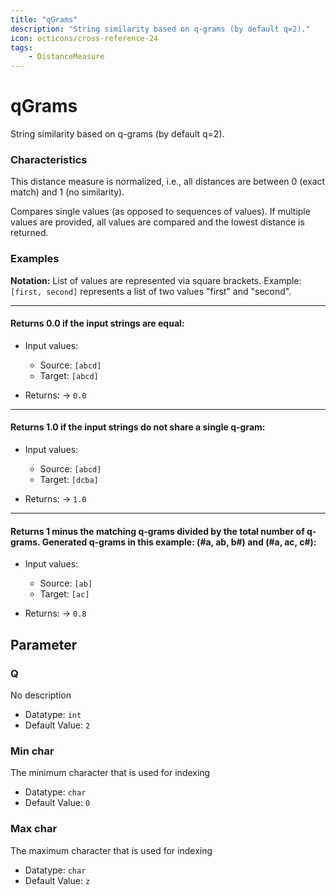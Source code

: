 ```yaml
---
title: "qGrams"
description: "String similarity based on q-grams (by default q=2)."
icon: octicons/cross-reference-24
tags: 
    - DistanceMeasure
---
```

# qGrams
<!-- This file was generated - DO NOT CHANGE IT MANUALLY -->



String similarity based on q-grams (by default q=2).

### Characteristics
This distance measure is normalized, i.e., all distances are between 0 (exact match) and 1 (no similarity).

Compares single values (as opposed to sequences of values). If multiple values are provided, all values are compared and the lowest distance is returned.
### Examples

**Notation:** List of values are represented via square brackets. Example: `[first, second]` represents a list of two values "first" and "second".

---
#### Returns 0.0 if the input strings are equal:

* Input values:
  - Source: `[abcd]`
  - Target: `[abcd]`

* Returns: → `0.0`


---
#### Returns 1.0 if the input strings do not share a single q-gram:

* Input values:
  - Source: `[abcd]`
  - Target: `[dcba]`

* Returns: → `1.0`


---
#### Returns 1 minus the matching q-grams divided by the total number of q-grams. Generated q-grams in this example: (#a, ab, b#) and (#a, ac, c#):

* Input values:
  - Source: `[ab]`
  - Target: `[ac]`

* Returns: → `0.8`




## Parameter

### Q

No description

- Datatype: `int`
- Default Value: `2`



### Min char

The minimum character that is used for indexing

- Datatype: `char`
- Default Value: `0`



### Max char

The maximum character that is used for indexing

- Datatype: `char`
- Default Value: `z`



